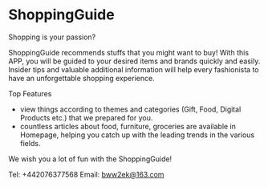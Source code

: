 # ShoppingGuide

Shopping is your passion? 

ShoppingGuide recommends stuffs that you might want to buy! With this APP, you will be guided to your desired items and brands quickly and easily.
Insider tips and valuable additional information will help every fashionista to have an unforgettable shopping experience.

Top Features
- view things according to themes and categories (Gift, Food, Digital Products etc.) that we prepared for you.
- countless articles about food, furniture, groceries are available in Homepage, helping you catch up with the leading trends in the various fields.

We wish you a lot of fun with the ShoppingGuide!

Tel: +442076377568
Email:  bww2ek@163.com
